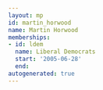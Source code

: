 ```yaml
---
layout: mp
id: martin_horwood
name: Martin Horwood
memberships:
- id: ldem
  name: Liberal Democrats
  start: '2005-06-28'
  end: 
autogenerated: true
---
```

